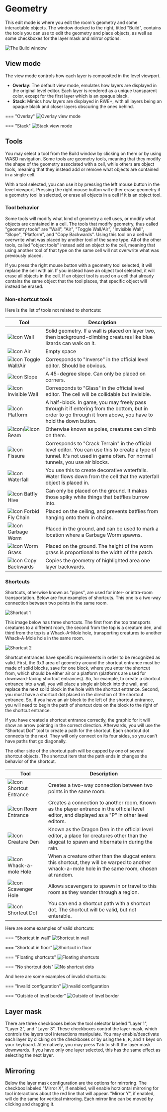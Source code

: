 # Geometry
This edit mode is where you edit the room's geometry and some interactable objects. The window docked to the right, titled "Build", contains the tools you can use to edit the geometry and place objects, as well as some checkboxes for the layer mask and mirror options.

![The Build window](../img/build-window.png)

## View mode
The view mode controls how each layer is composited in the level viewport.

- **Overlay**: The default view mode, emulates how layers are displayed in the original level editor. Each layer is rendered as a unique transparent color, except for the first layer which is an opaque black.
- **Stack**: Mimics how layers are displayed in RWE+, with all layers being an opaque black and closer layers obscuring the ones behind.

=== "Overlay"
    ![Overlay view mode](../img/geo-overlay.png)

=== "Stack"
    ![Stack view mode](../img/geo-stack.png)

## Tools
You may select a tool from the Build window by clicking on them or by using WASD navigation. Some tools are geometry tools, meaning that they modify the shape of the geometry associated with a cell, while others are object tools, meaning that they instead add or remove what objects are contained in a single cell.

With a tool selected, you can use it by pressing the left mouse button in the level viewport. Pressing the right mouse button will either erase geometry if a geometry tool is selected, or erase all objects in a cell if it is an object tool.

### Tool behavior
Some tools will modify what kind of geometry a cell uses, or modify what objects are contained in a cell. The tools that modify geometry, thus called "geometry tools" are "Wall", "Air", "Toggle Wall/Air", "Invisible Wall", "Slope", "Platform", and "Copy Backwards". Using this tool on a cell will overwrite what was placed by another tool of the same type. All of the other tools, called "object tools" instead add an object to the cell, meaning that using another tool of that type on the same cell will not overwrite what was previously placed.

If you press the right mouse button with a geometry tool selected, it will replace the cell with air. If you instead have an object tool selected, it will erase all objects in the cell. If an object tool is used on a cell that already contains the same object that the tool places, that specific object will instead be erased.

### Non-shortcut tools
Here is the list of tools not related to shortcuts:

| Tool | Description |
| -------- | ----------- |
| ![Icon](../img/tool-icons/wall.png) Wall | Solid geometry. If a wall is placed on layer two, then background-climbing creatures like blue lizards can walk on it. |
| ![Icon](../img/tool-icons/air.png) Air | Empty space |
| ![Icon](../img/tool-icons/inverse.png) Toggle Wall/Air | Corresponds to "Inverse" in the official level editor. Should be obvious. |
| ![Icon](../img/tool-icons/slope.png) Slope | A 45-degree slope. Can only be placed on corners. |
| ![Icon](../img/tool-icons/invisible.png) Invisible Wall | Corresponds to "Glass" in the official level editor. The cell will be collidable but invisible. |
| ![Icon](../img/tool-icons/halfblock.png) Platform | A half-block. In game, you may freely pass through it if entering from the bottom, but in order to go through it from above, you have to hold the down button. |
| ![Icon](../img/tool-icons/horizpole.png)/![Icon](/img/tool-icons/vertpole.png) Beam | Otherwise known as poles, creatures can climb on them. |
| ![Icon](../img/tool-icons/fissure.png) Fissure | Corresponds to "Crack Terrain" in the official level editor. You can use this to create a type of tunnel. It's not used in game often. For normal tunnels, you use air blocks. |
| ![Icon](../img/tool-icons/waterfall.png) Waterfall | You use this to create decorative waterfalls. Water flows down from the cell that the waterfall object is placed in. |
| ![Icon](../img/tool-icons/batfly.png) Batfly Hive | Can only be placed on the ground. It makes those spiky white things that batflies burrow into. |
| ![Icon](../img/tool-icons/nobatfly.png) Forbid Fly Chain | Placed on the ceiling, and prevents batflies from hanging onto them in chains. |
| ![Icon](../img/tool-icons/worm.png) Garbage Worm | Placed in the ground, and can be used to mark a location where a Garbage Worm spawns. |
| ![Icon](../img/tool-icons/wormgrass.png) Worm Grass | Placed on the ground. The height of the worm grass is proportional to the width of the patch. |
| ![Icon](../img/tool-icons/copy.png) Copy Backwards | Copies the geometry of highlighted area one layer backwards. |

### Shortcuts
Shortcuts, otherwise known as "pipes", are used for inter- or intra-room transportation. Below are four examples of shortcuts. This one is a two-way connection between two points in the same room.

![Shortcut 1](../img/shortcuts/shortcut1.png)

This image below has three shortcuts. The first from the top transports creatures to a different room, the second from the top is a creature den, and third from the top is a Whack-A-Mole hole, transporting creatures to another Whack-A-Mole hole in the same room.

![Shortcut 2](../img/shortcuts/shortcut2.png)

Shortcut entrances have specific requirements in order to be recognized as valid. First, the 3x3 area of geometry around the shortcut entrance must be made of solid blocks, save for one block, where you enter the shortcut from, which should be either air or a platform (platforms are used for downward-facing shortcut entrances). So, for example, to create a shortcut entrance into a wall, you will place a single air block into the wall, and replace the next solid block in the hole with the shortcut entrance. Second, you must have a shortcut dot placed in the direction of the shortcut entrance. So, if you have an air block to the left of the shortcut entrance, you will need to begin the path of shortcut dots on the block to the right of the shortcut entrance.

If you have created a shortcut entrance correctly, the graphic for it will show an arrow pointing in the correct direction. Afterwards, you will use the "Shortcut Dot" tool to create a path for the shortcut. Each shortcut dot connects to the next. They will only connect on its four sides, so you can't have paths that go diagonally.

The other side of the shortcut path will be capped by one of several shortcut objects. The shortcut item that the path ends in changes the behavior of the shortcut.

| Tool | Description |
| -------- | ----------- |
| ![Icon](../img/tool-icons/shortcut-entrance.png) Shortcut Entrance | Creates a two-way connection between two points in the same room.
| ![Icon](../img/tool-icons/player.png) Room Entrance | Creates a connection to another room. Known as the player entrance in the official level editor, and displayed as a "P" in other level editors. |
| ![Icon](../img/tool-icons/den.png) Creature Den | Known as the Dragon Den in the official level editor, a place for creatures other than the slugcat to spawn and hibernate in during the rain.
| ![Icon](../img/tool-icons/wack.png) Whack-a-mole Hole | When a creature other than the slugcat enters this shortcut, they will be warped to another whack-a-mole hole in the same room, chosen at random.
| ![Icon](../img/tool-icons/scav.png) Scavenger Hole | Allows scavengers to spawn in or travel to this room as they wander through a region.
| ![Icon](../img/tool-icons/shortcut.png) Shortcut Dot | You can end a shortcut path with a shortcut dot. The shortcut will be valid, but not enterable.

Here are some examples of valid shortcuts:

=== "Shortcut in wall"
    ![Shortcut in wall](../img/shortcuts/valid1.png)

=== "Shortcut in floor"
    ![Shortcut in floor](../img/shortcuts/valid2.png)

=== "Floating shortcuts"
    ![Floating shortcuts](../img/shortcuts/valid3.png)

=== "No shortcut dots"
    ![No shortcut dots](../img/shortcuts/valid4.png)

And here are some examples of invalid shortcuts:

=== "Invalid configuration"
    ![Invalid configuration](../img/shortcuts/invalid1.png)

=== "Outside of level border"
    ![Outside of level border](../img/shortcuts/invalid2.png)

## Layer mask
There are three checkboxes below the tool selector labeled "Layer 1", "Layer 2", and "Layer 3". These checkboxes control the layer mask, which controls the layers tool interactions manipulate. You may enable/deactivate each layer by clicking on the checkboxes or by using the <kbd>E</kbd>, <kbd>R</kbd>, and <kbd>T</kbd> keys on your keyboard. Alternatively, you may press <kbd>Tab</kbd> to shift the layer mask downwards. If you have only one layer selected, this has the same effect as selecting the next layer.

## Mirroring
Below the layer mask configuration are the options for mirroring. The checkbox labeled "Mirror X", if enabled, will enable horziontal mirroring for tool interactions about the red line that will appear. "Mirror Y", if enabled, will do the same for vertical mirroring. Each mirror line can be moved by clicking and dragging it.